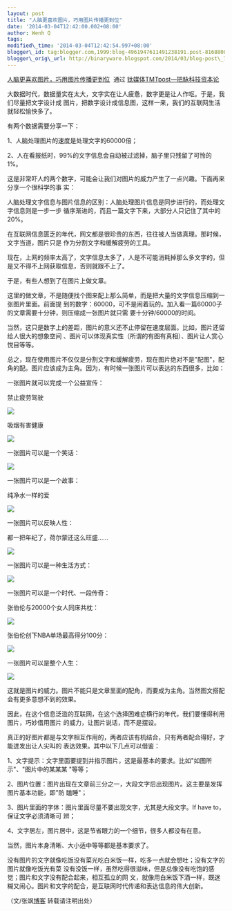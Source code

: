 ```yaml
--- 
layout: post 
title: "人脑更喜欢图片，巧用图片传播更到位" 
date: '2014-03-04T12:42:00.002+08:00' 
author: Wenh Q
tags:
modified\_time: '2014-03-04T12:42:54.997+08:00' 
blogger\_id: tag:blogger.com,1999:blog-4961947611491238191.post-8168808302563681818
blogger\_orig\_url: http://binaryware.blogspot.com/2014/03/blog-post\_7911.html
---
```

[人脑更喜欢图片，巧用图片传播更到位](http://www.tmtpost.com/96763.html)  通过
[钛媒体TMTpost—把脉科技资本论](http://www.tmtpost.com/)





大数据时代，数据量实在太大，文字实在让人疲惫，数字更是让人作呕。于是，我们尽量把文字设计成
图片，把数字设计成信息图，这样一来，我们的互联网生活就轻松愉快多了。



有两个数据需要分享一下：



1、人脑处理图片的速度是处理文字的60000倍；



2、人在看报纸时，99%的文字信息会自动被过滤掉，脑子里只残留了可怜的1%。



这是非常吓人的两个数字，可能会让我们对图片的威力产生了一点兴趣。下面再来分享一个很科学的事
实：



人脑处理文字信息与图片信息的区别：人脑处理图片信息是同步进行的，而处理文字信息则是一步一步
循序渐进的，而且一篇文字下来，大部分人只记住了其中的20%。



在互联网信息匮乏的年代，网文都是很珍贵的东西，往往被人当做真理。那时候，文字当道，图片只是
作为分割文字和缓解疲劳的工具。



现在，上网的频率太高了，文字信息太多了，人是不可能消耗掉那么多文字的，但是又不得不上网获取信息，否则就跟不上了。



于是，有些人想到了在图片上做文章。



这里的做文章，不是随便找个图来配上那么简单，而是把大量的文字信息压缩到一张图片里面。前面提
到的数字：60000，可不是闹着玩的。加入看一篇60000子的文章需要十分钟，则压缩成一张图片就只需
要十分钟/60000的时间。



当然，这只是数字上的差距，图片的意义还不止停留在速度层面。比如，图片还留给人很大的想象空间
、图片可以体现真实性（所谓的有图有真相）、图片让人赏心悦目等等。



总之，现在使用图片不仅仅是分割文字和缓解疲劳，现在图片绝对不是"配图"，配角的配。图片应该成为主角。因为，有时候一张图片可以表达的东西很多，比如：



一张图片就可以完成一个公益宣传：



禁止疲劳驾驶



![](https://images-blogger-opensocial.googleusercontent.com/gadgets/proxy?url=http%3A%2F%2Fwww.tmtpost.com%2Fwp-content%2Fuploads%2F2014%2F03%2F139390185623.jpg&container=blogger&gadget=a&rewriteMime=image%2F*)







吸烟有害健康



![](https://images-blogger-opensocial.googleusercontent.com/gadgets/proxy?url=http%3A%2F%2Fwww.tmtpost.com%2Fwp-content%2Fuploads%2F2014%2F03%2F139390189515.jpg&container=blogger&gadget=a&rewriteMime=image%2F*)



一张图片可以是一个笑话：



![](https://images-blogger-opensocial.googleusercontent.com/gadgets/proxy?url=http%3A%2F%2Fwww.tmtpost.com%2Fwp-content%2Fuploads%2F2014%2F03%2F139390195131.jpg&container=blogger&gadget=a&rewriteMime=image%2F*)







一张图片可以是一个故事：



纯净水一样的爱



![](https://images-blogger-opensocial.googleusercontent.com/gadgets/proxy?url=http%3A%2F%2Fwww.tmtpost.com%2Fwp-content%2Fuploads%2F2014%2F03%2F139390199128.jpg&container=blogger&gadget=a&rewriteMime=image%2F*)







一张图片可以反映人性：



都一把年纪了，荷尔蒙还这么旺盛……



![](https://images-blogger-opensocial.googleusercontent.com/gadgets/proxy?url=http%3A%2F%2Fwww.tmtpost.com%2Fwp-content%2Fuploads%2F2014%2F03%2F13939020322.jpg&container=blogger&gadget=a&rewriteMime=image%2F*)







一张图片可以是一种生活方式：



![](https://images-blogger-opensocial.googleusercontent.com/gadgets/proxy?url=http%3A%2F%2Fwww.tmtpost.com%2Fwp-content%2Fuploads%2F2014%2F03%2F139390206029.jpg&container=blogger&gadget=a&rewriteMime=image%2F*)







一张图片可以是一个时代、一段传奇：



张伯伦与20000个女人同床共枕：



![](https://images-blogger-opensocial.googleusercontent.com/gadgets/proxy?url=http%3A%2F%2Fwww.tmtpost.com%2Fwp-content%2Fuploads%2F2014%2F03%2F139390209077.jpg&container=blogger&gadget=a&rewriteMime=image%2F*)



张伯伦创下NBA单场最高得分100分：



![](https://images-blogger-opensocial.googleusercontent.com/gadgets/proxy?url=http%3A%2F%2Fwww.tmtpost.com%2Fwp-content%2Fuploads%2F2014%2F03%2F139390211275.jpg&container=blogger&gadget=a&rewriteMime=image%2F*)







一张图片可以是整个人生：



![](https://images-blogger-opensocial.googleusercontent.com/gadgets/proxy?url=http%3A%2F%2Fwww.tmtpost.com%2Fwp-content%2Fuploads%2F2014%2F03%2F139390214135.jpg&container=blogger&gadget=a&rewriteMime=image%2F*)







这就是图片的威力。图片不能只是文章里面的配角，而要成为主角。当然图文搭配会有更多意想不到的效果。



因此，在这个信息泛滥的互联网，在这个选择困难症横行的年代，我们要懂得利用图片，巧妙借用图片
的威力，让图片说话，而不是摆设。



真正的好图片都是与文字相互作用的，两者应该有机结合，只有两者配合得好，才能迸发出让人尖叫的
表达效果。其中以下几点可以借鉴：



1、文字提示：文字里面要提到并指示图片，这是最基本的要求。比如"如图所示"、"图片中的某某某
"等等；



2、图片位置：图片出现在文章前三分之一，大段文字后出现图片。这主要是发挥图片基本功能，即"防
瞌睡"；



3、图片里面的字体：图片里面尽量不要出现文字，尤其是大段文字。If have
to，保证文字必须清晰可 辨；



4、文字居左，图片居中，这是节省眼力的一个细节，很多人都没有在意。



当然，图片本身清晰、大小适中等等都是基本要求了。



没有图片的文字就像吃饭没有菜光吃白米饭一样，吃多一点就会想吐；没有文字的图片就像吃饭光有菜
没有没饭一样，虽然吃得很滋味，但是总像没有吃饱的感觉；图片和文字没有配合起来，相互孤立的网
文，就像用白米饭下酒一样，既迷糊又闹心。图片和文字的配合，是互联网时代传递和表达信息的伟大创新。









（文/张飒[博客](http://zhangsa.net/ueo/pic-power.html) 转载请注明出处）
